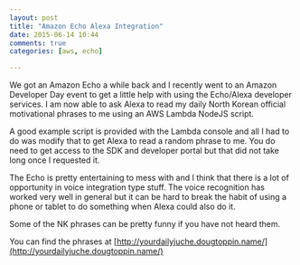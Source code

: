 ```yaml
---
layout: post
title: "Amazon Echo Alexa Integration"
date: 2015-06-14 10:44
comments: true
categories: [aws, echo]

---
```

We got an Amazon Echo a while back and I recently went to an Amazon Developer Day event to get a little help with using the Echo/Alexa developer services.
I am now able to ask Alexa to read my daily North Korean official motivational phrases to me using an AWS Lambda NodeJS script.

A good example script is provided with the Lambda console and all I had to do was modify that to get Alexa to read a random phrase to me.
You do need to get access to the SDK and developer portal but that did not take long once I requested it.

The Echo is pretty entertaining to mess with and I think that there is a lot of opportunity in voice integration type stuff.
The voice recognition has worked very well in general but it can be hard to break the habit of using a phone or tablet to do something when Alexa could also do it.

Some of the NK phrases can be pretty funny if you have not heard them.

You can find the phrases at [http://yourdailyjuche.dougtoppin.name/](http://yourdailyjuche.dougtoppin.name/)